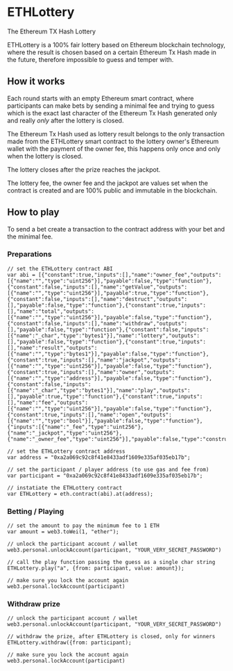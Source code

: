 # ETHLottery

The Ethereum TX Hash Lottery

ETHLottery is a 100% fair lottery based on Ethereum blockchain technology, where the result is chosen based on a certain Ethereum Tx Hash made in the future, therefore impossible to guess and temper with.

## How it works

Each round starts with an empty Ethereum smart contract, where participants can make bets by sending a minimal fee and trying to guess which is the exact last character of the Ethereum Tx Hash generated only and really *only* after the lottery is closed.

The Ethereum Tx Hash used as lottery result belongs to the only transaction made from the ETHLottery smart contract to the lottery owner's Ethereum wallet with the payment of the owner fee, this happens only once and only when the lottery is closed.

The lottery closes after the prize reaches the jackpot.

The lottery fee, the owner fee and the jackpot are values set when the contract is created and are 100% public and immutable in the blockchain.

## How to play

To send a bet create a transaction to the contract address with your bet and the minimal fee.

### Preparations
```shell
// set the ETHLottery contract ABI
var abi = [{"constant":true,"inputs":[],"name":"owner_fee","outputs":[{"name":"","type":"uint256"}],"payable":false,"type":"function"},{"constant":false,"inputs":[],"name":"getValue","outputs":[{"name":"","type":"uint256"}],"payable":true,"type":"function"},{"constant":false,"inputs":[],"name":"destruct","outputs":[],"payable":false,"type":"function"},{"constant":true,"inputs":[],"name":"total","outputs":[{"name":"","type":"uint256"}],"payable":false,"type":"function"},{"constant":false,"inputs":[],"name":"withdraw","outputs":[],"payable":false,"type":"function"},{"constant":false,"inputs":[{"name":"_char","type":"bytes1"}],"name":"lottery","outputs":[],"payable":false,"type":"function"},{"constant":true,"inputs":[],"name":"result","outputs":[{"name":"","type":"bytes1"}],"payable":false,"type":"function"},{"constant":true,"inputs":[],"name":"jackpot","outputs":[{"name":"","type":"uint256"}],"payable":false,"type":"function"},{"constant":true,"inputs":[],"name":"owner","outputs":[{"name":"","type":"address"}],"payable":false,"type":"function"},{"constant":false,"inputs":[{"name":"_char","type":"bytes1"}],"name":"play","outputs":[],"payable":true,"type":"function"},{"constant":true,"inputs":[],"name":"fee","outputs":[{"name":"","type":"uint256"}],"payable":false,"type":"function"},{"constant":true,"inputs":[],"name":"open","outputs":[{"name":"","type":"bool"}],"payable":false,"type":"function"},{"inputs":[{"name":"_fee","type":"uint256"},{"name":"_jackpot","type":"uint256"},{"name":"_owner_fee","type":"uint256"}],"payable":false,"type":"constructor"}];

// set the ETHLottery contract address
var address = "0xa2a069c92c8f41e8433adf1609e335af035eb17b";

// set the participant / player address (to use gas and fee from)
var participant = "0xa2a069c92c8f41e8433adf1609e335af035eb17b";

// instatiate the ETHLottery contract
var ETHLottery = eth.contract(abi).at(address);
```

### Betting / Playing
```shell
// set the amount to pay the minimum fee to 1 ETH
var amount = web3.toWei(1, "ether");

// unlock the participant account / wallet
web3.personal.unlockAccount(participant, "YOUR_VERY_SECRET_PASSWORD")

// call the play function passing the guess as a single char string
ETHLottery.play("a", {from: participant, value: amount});

// make sure you lock the account again
web3.personal.lockAccount(participant)
```

### Withdraw prize
```shell
// unlock the participant account / wallet
web3.personal.unlockAccount(participant, "YOUR_VERY_SECRET_PASSWORD")

// withdraw the prize, after ETHLottery is closed, only for winners
ETHLottery.withdraw({from: participant);

// make sure you lock the account again
web3.personal.lockAccount(participant)
```
